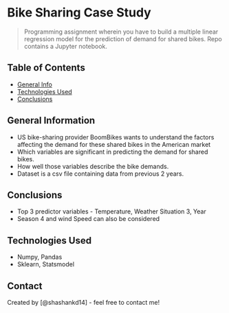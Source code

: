 # Bike Sharing Case Study
> Programming assignment wherein you have to build a multiple linear regression model for the prediction of demand for shared bikes. Repo contains a Jupyter notebook.


## Table of Contents
* [General Info](#general-information)
* [Technologies Used](#technologies-used)
* [Conclusions](#conclusions)


## General Information
- US bike-sharing provider BoomBikes wants to understand the factors affecting the demand for these shared bikes in the American market
- Which variables are significant in predicting the demand for shared bikes.
- How well those variables describe the bike demands.
- Dataset is a csv file containing data from previous 2 years.



## Conclusions
- Top 3 predictor variables - Temperature, Weather Situation 3, Year
- Season 4 and wind Speed can also be considered 





## Technologies Used
- Numpy, Pandas
- Sklearn, Statsmodel



## Contact
Created by [@shashankd14] - feel free to contact me!

